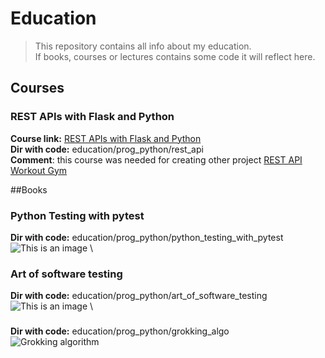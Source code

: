# Education

>This repository contains all info about my education.\
If books, courses or lectures contains some code it will reflect here.
## Courses
### REST APIs with Flask and Python
**Course link:** [REST APIs with Flask and Python](https://www.udemy.com/course/rest-api-flask-and-python/) \
**Dir with code:** education/prog_python/rest_api\
**Comment**: this course was needed for creating other project [REST API Workout Gym](https://github.com/ZDaria/workoutgym) 

##Books
### Python Testing with pytest
**Dir with code:** education/prog_python/python_testing_with_pytest \
![This is an image](https://camo.githubusercontent.com/b659437facaf330754b0ca75085e372397596388052759b623c476e8a4eb82fe/68747470733a2f2f7072616770726f672e636f6d2f7469746c65732f626f707974657374322f707974686f6e2d74657374696e672d776974682d7079746573742d7365636f6e642d65646974696f6e2f626f707974657374322d626574612d3235302e6a7067) \ 

### Art of software testing
**Dir with code:** education/prog_python/art_of_software_testing \
![This is an image](https://avatars.mds.yandex.net/get-mpic/4076910/img_id1545755651154978038.jpeg/240x320) \

### 
**Dir with code:** education/prog_python/grokking_algo \
![Grokking algorithm](https://i.ytimg.com/vi/iyEuhF0-2TA/hqdefault.jpg)
